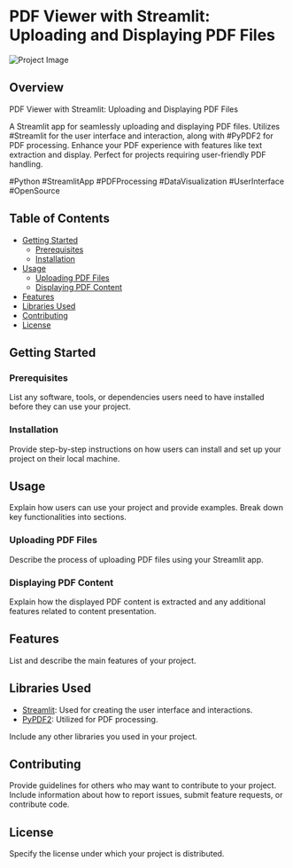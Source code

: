 # PDF Viewer with Streamlit: Uploading and Displaying PDF Files

![Project Image](/image01)

## Overview

PDF Viewer with Streamlit: Uploading and Displaying PDF Files

A Streamlit app for seamlessly uploading and displaying PDF files. Utilizes #Streamlit for the user interface and interaction, along with #PyPDF2 for PDF processing. Enhance your PDF experience with features like text extraction and display. Perfect for projects requiring user-friendly PDF handling.

#Python #StreamlitApp #PDFProcessing #DataVisualization #UserInterface #OpenSource


## Table of Contents

- [Getting Started](#getting-started)
  - [Prerequisites](#prerequisites)
  - [Installation](#installation)
- [Usage](#usage)
  - [Uploading PDF Files](#uploading-pdf-files)
  - [Displaying PDF Content](#displaying-pdf-content)
- [Features](#features)
- [Libraries Used](#libraries-used)
- [Contributing](#contributing)
- [License](#license)

## Getting Started

### Prerequisites

List any software, tools, or dependencies users need to have installed before they can use your project.

### Installation

Provide step-by-step instructions on how users can install and set up your project on their local machine.

## Usage

Explain how users can use your project and provide examples. Break down key functionalities into sections.

### Uploading PDF Files

Describe the process of uploading PDF files using your Streamlit app.

### Displaying PDF Content

Explain how the displayed PDF content is extracted and any additional features related to content presentation.

## Features

List and describe the main features of your project.

## Libraries Used

- [Streamlit](https://streamlit.io/): Used for creating the user interface and interactions.
- [PyPDF2](https://pythonhosted.org/PyPDF2/): Utilized for PDF processing.

Include any other libraries you used in your project.

## Contributing

Provide guidelines for others who may want to contribute to your project. Include information about how to report issues, submit feature requests, or contribute code.

## License

Specify the license under which your project is distributed.

